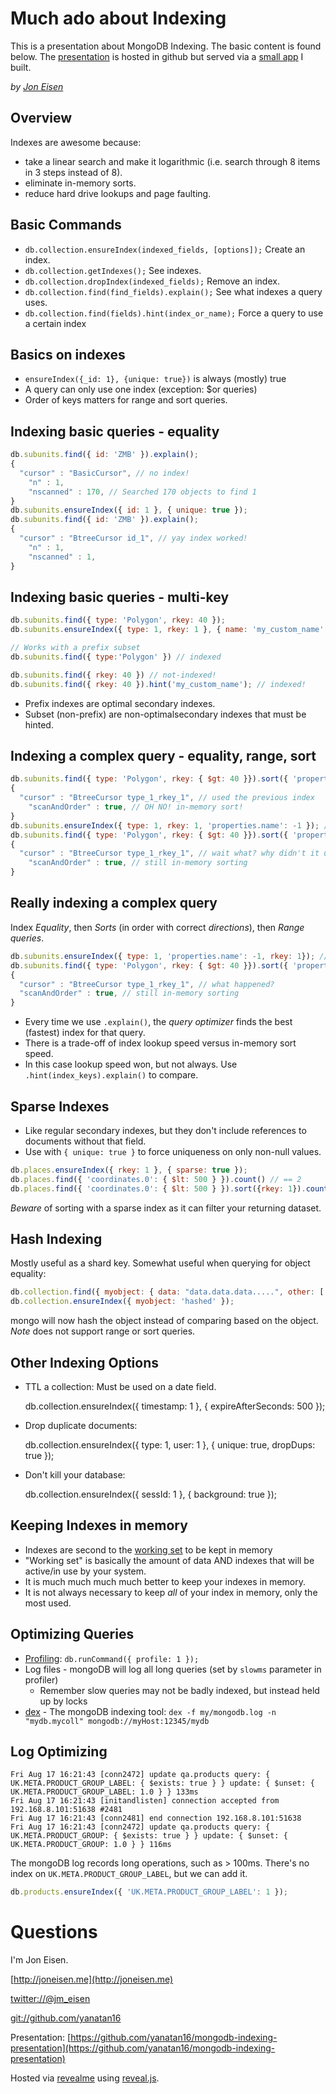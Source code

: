 # Much ado about Indexing

This is a presentation about MongoDB Indexing. The basic content is found below. The [presentation](http://revealme.herokuapp.com/yanatan16/mongodb-indexing-presentation/master/presentation.html#/) is hosted in github but served via a [small app](https://github.com/yanatan16/revealme) I built.

_by [Jon Eisen](http://joneisen.me)_

## Overview

Indexes are awesome because:
- take a linear search and make it logarithmic (i.e. search through 8 items in 3 steps instead of 8).
- eliminate in-memory sorts.
- reduce hard drive lookups and page faulting.

## Basic Commands

- `db.collection.ensureIndex(indexed_fields, [options]);` Create an index.
- `db.collection.getIndexes();` See indexes.
- `db.collection.dropIndex(indexed_fields);` Remove an index.
- `db.collection.find(find_fields).explain();` See what indexes a query uses.
- `db.collection.find(fields).hint(index_or_name);` Force a query to use a certain index

## Basics on indexes

- `ensureIndex({_id: 1}, {unique: true})` is always (mostly) true
- A query can only use one index (exception: $or queries)
- Order of keys matters for range and sort queries.

## Indexing basic queries - equality

```javascript
db.subunits.find({ id: 'ZMB' }).explain();
{
  "cursor" : "BasicCursor", // no index!
	"n" : 1,
	"nscanned" : 170, // Searched 170 objects to find 1
}
db.subunits.ensureIndex({ id: 1 }, { unique: true });
db.subunits.find({ id: 'ZMB' }).explain();
{
  "cursor" : "BtreeCursor id_1", // yay index worked!
	"n" : 1,
	"nscanned" : 1,
}
```

## Indexing basic queries - multi-key

```javascript
db.subunits.find({ type: 'Polygon', rkey: 40 });
db.subunits.ensureIndex({ type: 1, rkey: 1 }, { name: 'my_custom_name' });

// Works with a prefix subset
db.subunits.find({ type:'Polygon' }) // indexed

db.subunits.find({ rkey: 40 }) // not-indexed!
db.subunits.find({ rkey: 40 }).hint('my_custom_name'); // indexed!
```

- Prefix indexes are optimal secondary indexes.
- Subset (non-prefix) are non-optimalsecondary indexes that must be hinted.

## Indexing a complex query - equality, range, sort

```javascript
db.subunits.find({ type: 'Polygon', rkey: { $gt: 40 }}).sort({ 'properties.name': -1 }).explain();
{
  "cursor" : "BtreeCursor type_1_rkey_1", // used the previous index
	"scanAndOrder" : true, // OH NO! in-memory sort!
}
db.subunits.ensureIndex({ type: 1, rkey: 1, 'properties.name': -1 }); // conjectured index...
db.subunits.find({ type: 'Polygon', rkey: { $gt: 40 }}).sort({ 'properties.name': -1 }).explain();
{
  "cursor" : "BtreeCursor type_1_rkey_1", // wait what? why didn't it use our index?
	"scanAndOrder" : true, // still in-memory sorting
}
```

## Really indexing a complex query

Index *Equality*, then *Sorts* (in order with correct _directions_), then *Range queries*.

```javascript
db.subunits.ensureIndex({ type: 1, 'properties.name': -1, rkey: 1}); // the Correct index
db.subunits.find({ type: 'Polygon', rkey: { $gt: 40 }}).sort({ 'properties.name': -1 }).explain();
{
  "cursor" : "BtreeCursor type_1_rkey_1", // what happened?
  "scanAndOrder" : true, // still in-memory sorting
}
```

- Every time we use `.explain()`, the _query optimizer_ finds the best (fastest) index for that query.
- There is a trade-off of index lookup speed versus in-memory sort speed.
- In this case lookup speed won, but not always. Use `.hint(index_keys).explain()` to compare.

## Sparse Indexes

- Like regular secondary indexes, but they don't include references to documents without that field.
- Use with `{ unique: true }` to force uniqueness on only non-null values.

```javascript
db.places.ensureIndex({ rkey: 1 }, { sparse: true });
db.places.find({ 'coordinates.0': { $lt: 500 } }).count() // == 2
db.places.find({ 'coordinates.0': { $lt: 500 } }).sort({rkey: 1}).count() // == 1
```

_Beware_ of sorting with a sparse index as it can filter your returning dataset.

## Hash Indexing

Mostly useful as a shard key. Somewhat useful when querying for object equality:

```javascript
db.collection.find({ myobject: { data: "data.data.data.....", other: [ 1, 2, 3, 4, 5, 6, 7 ] } });
db.collection.ensureIndex({ myobject: 'hashed' });
```

mongo will now hash the object instead of comparing based on the object. _Note_ does not support range or sort queries.

## Other Indexing Options

- TTL a collection: Must be used on a date field.

    db.collection.ensureIndex({ timestamp: 1 }, { expireAfterSeconds: 500 });

- Drop duplicate documents:

    db.collection.ensureIndex({ type: 1, user: 1 }, { unique: true, dropDups: true });

- Don't kill your database:

    db.collection.ensureIndex({ sessId: 1 }, { background: true });

## Keeping Indexes in memory

- Indexes are second to the [working set](http://docs.mongodb.org/manual/reference/glossary/#term-working-set) to be kept in memory
- "Working set" is basically the amount of data AND indexes that will be active/in use by your system.
- It is much much much much better to keep your indexes in memory.
- It is not always necessary to keep _all_ of your index in memory, only the most used.

## Optimizing Queries

- [Profiling](http://docs.mongodb.org/manual/reference/command/profile/): `db.runCommand({ profile: 1 });`
- Log files - mongoDB will log all long queries (set by `slowms` parameter in profiler)
    - Remember slow queries may not be badly indexed, but instead held up by locks
- [dex](https://github.com/mongolab/dex) - The mongoDB indexing tool: `dex -f my/mongodb.log -n "mydb.mycoll" mongodb://myHost:12345/mydb`

## Log Optimizing

```
Fri Aug 17 16:21:43 [conn2472] update qa.products query: { UK.META.PRODUCT_GROUP_LABEL: { $exists: true } } update: { $unset: { UK.META.PRODUCT_GROUP_LABEL: 1.0 } } 133ms
Fri Aug 17 16:21:43 [initandlisten] connection accepted from 192.168.8.101:51638 #2481
Fri Aug 17 16:21:43 [conn2481] end connection 192.168.8.101:51638
Fri Aug 17 16:21:43 [conn2472] update qa.products query: { UK.META.PRODUCT_GROUP: { $exists: true } } update: { $unset: { UK.META.PRODUCT_GROUP: 1.0 } } 116ms
```

The mongoDB log records long operations, such as > 100ms. There's no index on `UK.META.PRODUCT_GROUP_LABEL`, but we can add it.

```javascript
db.products.ensureIndex({ 'UK.META.PRODUCT_GROUP_LABEL': 1 });
```

# Questions

I'm Jon Eisen.

[http://joneisen.me](http://joneisen.me)

[twitter://@jm_eisen](http://twitter.com/jm_eisen)

[git://github.com/yanatan16](http://github.com/yanatan16)

Presentation: [https://github.com/yanatan16/mongodb-indexing-presentation](https://github.com/yanatan16/mongodb-indexing-presentation)

Hosted via [revealme](https://github.com/yanatan16/revealme) using [reveal.js](http://lab.hakim.se/reveal-js/).
